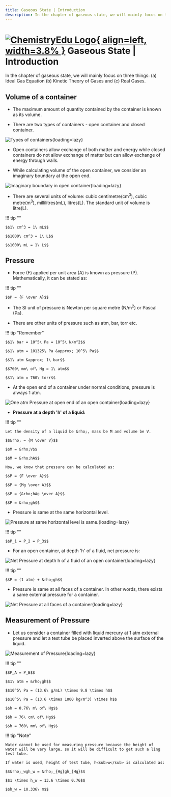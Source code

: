 ```yaml
---
title: Gaseous State | Introduction
description: In the chapter of gaseous state, we will mainly focus on three things - Ideal Gas Equation, Kinetic Theory of Gases and Real Gases.
---
```


# [![ChemistryEdu Logo](../../images/favicon.svg){ align=left, width=3.8% }](../../index.md)  Gaseous State | Introduction

In the chapter of gaseous state, we will mainly focus on three things: (a) Ideal Gas Equation (b) Kinetic Theory of Gases and (c) Real Gases.

## Volume of a container

* The maximum amount of quantity contained by the container is known as its volume.

* There are two types of containers - open container and closed container.

![Types of containers](images/types_of_containers.webp){loading=lazy}

* Open containers allow exchange of both matter and energy while closed containers do not allow exchange of matter but can allow exchange of energy through walls.

* While calculating volume of the open container, we consider an imaginary boundary at the open end.

![Imaginary boundary in open container](images/open_container.webp){loading=lazy}

* There are several units of volume: cubic centimetre(cm<sup>3</sup>), cubic metre(m<sup>3</sup>), millilitres(mL), litres(L). The standard unit of volume is litre(L).

!!! tip ""

    $$1\ cm^3 = 1\ mL$$

    $$1000\ cm^3 = 1\ L$$

    $$1000\ mL = 1\ L$$

## Pressure

* Force (F) applied per unit area (A) is known as pressure (P). Mathematically, it can be stated as:

!!! tip ""

    $$P = {F \over A}$$

* The SI unit of pressure is Newton per square metre (N/m<sup>2</sup>) or Pascal (Pa).

* There are other units of pressure such as atm, bar, torr etc.

!!! tip "Remember"

    $$1\ bar = 10^5\ Pa = 10^5\ N/m^2$$

    $$1\ atm = 101325\ Pa &approx; 10^5\ Pa$$

    $$1\ atm &approx; 1\ bar$$

    $$760\ mm\ of\ Hg = 1\ atm$$

    $$1\ atm = 760\ torr$$

* At the open end of a container under normal conditions, pressure is always 1 atm.

![One atm Pressure at open end of an open container](images/pressure_at_open_end.webp){loading=lazy}

* **Pressure at a depth 'h' of a liquid:**

!!! tip ""

    Let the density of a liquid be &rho;, mass be M and volume be V.

    $$&rho; = {M \over V}$$

    $$M = &rho;V$$

    $$M = &rho;hA$$

    Now, we know that pressure can be calculated as:

    $$P = {F \over A}$$

    $$P = {Mg \over A}$$

    $$P = {&rho;hAg \over A}$$

    $$P = &rho;gh$$

* Pressure is same at the same horizontal level.

![Pressure at same horizontal level is same.](images/pressure_at_same_depth.webp){loading=lazy}

!!! tip ""

    $$P_1 = P_2 = P_3$$

* For an open container, at depth 'h' of a fluid, net pressure is:

![Net Pressure at depth h of a fluid of an open container](images/pressure_at_depth_for_open_container.webp){loading=lazy}

!!! tip ""

    $$P = (1 atm) + &rho;gh$$

* Pressure is same at all faces of a container. In other words, there exists a same external pressure for a container.

![Net Pressure at all faces of a container](images/pressure_at_all_faces.webp){loading=lazy}

## Measurement of Pressure

* Let us consider a container filled with liquid mercury at 1 atm external pressure and let a test tube be placed inverted above the surface of the liquid.

![Measurement of Pressure](images/measurement_of_pressure.webp){loading=lazy}

!!! tip ""

    $$P_A = P_B$$

    $$1\ atm = &rho;gh$$

    $$10^5\ Pa = (13.6\ g/mL) \times 9.8 \times h$$

    $$10^5\ Pa = (13.6 \times 1000 kg/m^3) \times h$$

    $$h = 0.76\ m\ of\ Hg$$

    $$h = 76\ cm\ of\ Hg$$

    $$h = 760\ mm\ of\ Hg$$

!!! tip "Note"

    Water cannot be used for measuring pressure because the height of water will be very large, so it will be difficult to get such a ling test tube.

    If water is used, height of test tube, h<sub>w</sub> is calculated as:

    $$&rho;_wgh_w = &rho;_{Hg}gh_{Hg}$$

    $$1 \times h_w = 13.6 \times 0.76$$

    $$h_w = 10.336\ m$$
